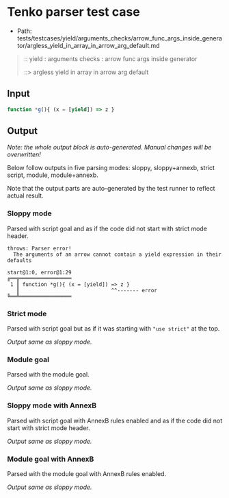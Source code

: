 # Tenko parser test case

- Path: tests/testcases/yield/arguments_checks/arrow_func_args_inside_generator/argless_yield_in_array_in_arrow_arg_default.md

> :: yield : arguments checks : arrow func args inside generator
>
> ::> argless yield in array in arrow arg default

## Input


`````js
function *g(){ (x = [yield]) => z }
`````

## Output

_Note: the whole output block is auto-generated. Manual changes will be overwritten!_

Below follow outputs in five parsing modes: sloppy, sloppy+annexb, strict script, module, module+annexb.

Note that the output parts are auto-generated by the test runner to reflect actual result.

### Sloppy mode

Parsed with script goal and as if the code did not start with strict mode header.

`````
throws: Parser error!
  The arguments of an arrow cannot contain a yield expression in their defaults

start@1:0, error@1:29
╔══╦═════════════════
 1 ║ function *g(){ (x = [yield]) => z }
   ║                              ^^------- error
╚══╩═════════════════

`````

### Strict mode

Parsed with script goal but as if it was starting with `"use strict"` at the top.

_Output same as sloppy mode._

### Module goal

Parsed with the module goal.

_Output same as sloppy mode._

### Sloppy mode with AnnexB

Parsed with script goal with AnnexB rules enabled and as if the code did not start with strict mode header.

_Output same as sloppy mode._

### Module goal with AnnexB

Parsed with the module goal with AnnexB rules enabled.

_Output same as sloppy mode._
